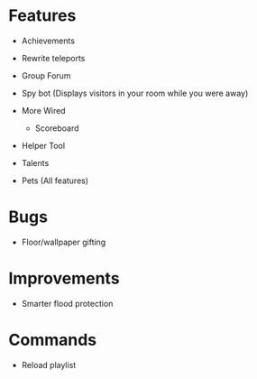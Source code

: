 Features
==================
* Achievements
* Rewrite teleports
* Group Forum
* Spy bot (Displays visitors in your room while you were away)

* More Wired
    - Scoreboard

* Helper Tool
* Talents
* Pets (All features)

Bugs
==================
* Floor/wallpaper gifting

Improvements
==================
* Smarter flood protection 

Commands
==================
* Reload playlist
